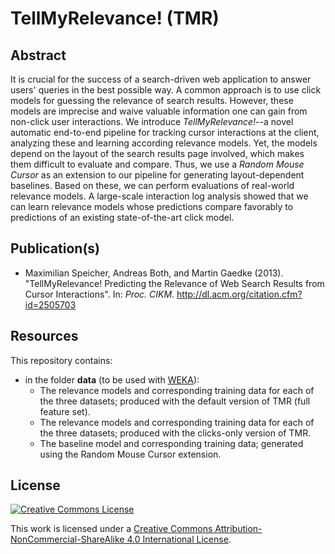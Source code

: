 TellMyRelevance! (TMR)
======================

## Abstract

It is crucial for the success of a search-driven web application to answer users' queries in the best possible way. A common approach is to use click models for guessing the relevance of search results. However, these models are imprecise and waive valuable information one can gain from non-click user interactions. We introduce *TellMyRelevance!*--a novel automatic end-to-end pipeline for tracking cursor interactions at the client, analyzing these and learning according relevance models. Yet, the models depend on the layout of the search results page involved, which makes them difficult to evaluate and compare. Thus, we use a *Random Mouse Cursor* as an extension to our pipeline for generating layout-dependent baselines. Based on these, we can perform evaluations of real-world relevance models. A large-scale interaction log analysis showed that we can learn relevance models whose predictions compare favorably to predictions of an existing state-of-the-art click model.

## Publication(s)

- Maximilian Speicher, Andreas Both, and Martin Gaedke (2013). "TellMyRelevance! Predicting the Relevance of Web Search Results from Cursor Interactions". In: *Proc. CIKM*. http://dl.acm.org/citation.cfm?id=2505703

## Resources

This repository contains:

- in the folder **data** (to be used with [WEKA](http://www.cs.waikato.ac.nz/ml/weka/)):
  - The relevance models and corresponding training data for each of the three datasets; produced with the default version of TMR (full feature set).
  - The relevance models and corresponding training data for each of the three datasets; produced with the clicks-only version of TMR.
  - The baseline model and corresponding training data; generated using the Random Mouse Cursor extension.

## License

[![Creative Commons License](https://i.creativecommons.org/l/by-nc-sa/4.0/88x31.png)](http://creativecommons.org/licenses/by-nc-sa/4.0/)

This work is licensed under a [Creative Commons Attribution-NonCommercial-ShareAlike 4.0 International License](http://creativecommons.org/licenses/by-nc-sa/4.0/).
